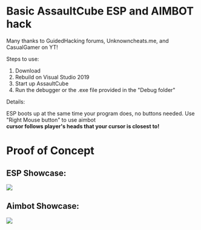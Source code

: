 # Basic AssaultCube ESP and AIMBOT hack
Many thanks to GuidedHacking forums, Unknowncheats.me, and CasualGamer on YT!

Steps to use:

1. Download
2. Rebuild on Visual Studio 2019
3. Start up AssaultCube
4. Run the debugger or the .exe file provided in the "Debug folder" 

Details:

ESP boots up at the same time your program does, no buttons needed. 
Use "Right Mouse button" to use aimbot  
**cursor follows player's heads that your cursor is closest to!**

# Proof of Concept 
## ESP Showcase:
![](esp_demo.gif)

## Aimbot Showcase:
![](aimbot_demo.gif)
